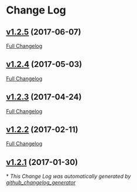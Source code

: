 # Change Log

## [v1.2.5](https://github.com/sectsect/wp-split-single-page/tree/v1.2.5) (2017-06-07)
[Full Changelog](https://github.com/sectsect/wp-split-single-page/compare/v1.2.4...v1.2.5)

## [v1.2.4](https://github.com/sectsect/wp-split-single-page/tree/v1.2.4) (2017-05-03)
[Full Changelog](https://github.com/sectsect/wp-split-single-page/compare/v1.2.3...v1.2.4)

## [v1.2.3](https://github.com/sectsect/wp-split-single-page/tree/v1.2.3) (2017-04-24)
[Full Changelog](https://github.com/sectsect/wp-split-single-page/compare/v1.2.2...v1.2.3)

## [v1.2.2](https://github.com/sectsect/wp-split-single-page/tree/v1.2.2) (2017-02-11)
[Full Changelog](https://github.com/sectsect/wp-split-single-page/compare/v1.2.1...v1.2.2)

## [v1.2.1](https://github.com/sectsect/wp-split-single-page/tree/v1.2.1) (2017-01-30)


\* *This Change Log was automatically generated by [github_changelog_generator](https://github.com/skywinder/Github-Changelog-Generator)*